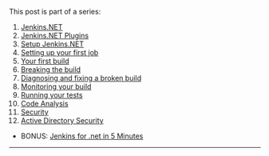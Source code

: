 This post is part of a series:

1.  [Jenkins.NET](/2012/09/17/jenkins-dot-net/)
2.  [Jenkins.NET Plugins](/2012/09/20/jenkins-dot-net-plugins/)
3.  [Setup Jenkins.NET](/2012/10/09/setup-jenkins-dot-net/)
4.  [Setting up your first job](/2012/10/20/jenkins-dot-net-setting-up-your-first-job/)
5.  [Your first build](/2012/10/24/jenkins-dot-net-your-first-build/)
6.  [Breaking the build](/2013/01/14/breaking-the-build/)
7.  [Diagnosing and fixing a broken build](/2013/01/14/diagnosing-and-fixing-a-broken-build/)
8.  [Monitoring your build](/2013/01/14/monitoring-your-build/)
9.  [Running your tests](/2013/01/15/running-your-tests/)
10. [Code Analysis](/2013/01/15/code-analysis/)
11. [Security](/2013/01/15/security/)
12. [Active Directory Security](/2013/01/15/active-directory-security/)

* BONUS: [Jenkins for .net in 5 Minutes](/2013/01/15/5-minute-setup/)

---
